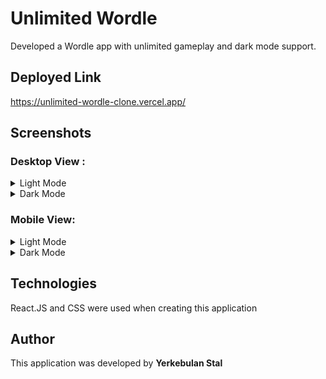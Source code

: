 # Unlimited Wordle

Developed a Wordle app with unlimited gameplay and dark mode support.

## Deployed Link

https://unlimited-wordle-clone.vercel.app/

## Screenshots

### Desktop View  :

  <details>
    <summary>Light Mode</summary>
    <img src="/screenshots/desktop-wordle-screenshot-light.png"></img>
  </details>
  <details>
    <summary>Dark Mode</summary>
    <img src="/screenshots/desktop-wordle-screenshot-dark.png"></img>
  </details>

### Mobile View:

  <details>
      <summary>Light Mode</summary>
      <img src="/screenshots/mobile-wordle-screenshot-light.png"></img>
    </details>
    <details>
      <summary>Dark Mode</summary>
      <img src="/screenshots/mobile-wordle-screenshot-dark.png"></img>
    </details>
    
## Technologies

React.JS and CSS were used when creating this application

## Author
This application was developed by **Yerkebulan Stal**
